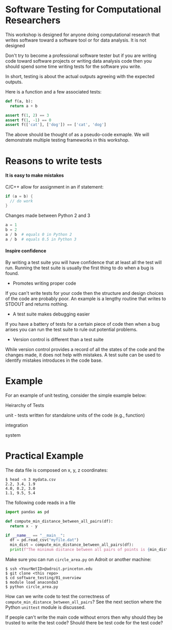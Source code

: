 # Software Testing for Computational Researchers

This workshop is designed for anyone doing computational research that writes software toward a software tool or for data analysis. It is not designed

Don't try to become a professional software tester but if you are writing code toward software projects or writing data analysis code then you should spend some time writing tests for the software you write.

In short, testing is about the actual outputs agreeing with the expected outputs.

Here is a function and a few associated tests:

```python
def f(a, b):
  return a + b

assert f(1, 2) == 3
assert f(1, -1) == 0
assert f(['cat'], ['dog']) == ['cat', 'dog']
```

The above should be thought of as a pseudo-code exmaple. We will demonstrate multiple testing frameworks in this workshop.

# Reasons to write tests

#### It is easy to make mistakes  

C/C++ allow for assignment in an if statement:

```c++
if (a = b) {
  // do work
}
```

Changes made between Python 2 and 3

```python
a = 1
b = 2
a / b  # equals 0 in Python 2
a / b  # equals 0.5 in Python 3
```

#### Inspire confidence

By writing a test suite you will have confidence that at least all the test will run. Running the test suite is usually the first thing to do when a bug is found.

* Promotes writing proper code

If you can't write tests for your code then the structure and design choices of the code are probably poor. An example is a lengthy routine that writes to STDOUT and returns nothing.

* A test suite makes debugging easier

If you have a battery of tests for a certain piece of code then when a bug arises you can run the test suite to rule out potential problems.

* Version control is different than a test suite

While version control provides a record of all the states of the code and the changes made, it does not help with mistakes. A test suite can be used to identify mistakes introduces in the code base.

# Example

For an example of unit testing, consider the simple example below:



Heirarchy of Tests

unit - tests written for standalone units of the code (e.g., function)

integration

system

# Practical Example

The data file is composed on x, y, z coordinates:

```
$ head -n 3 mydata.csv
2.2, 3.4, 1.9
4.0, 0.2, 3.0
1.1, 9.5, 5.4
```

The following code reads in a file 

```python
import pandas as pd

def compute_min_distance_between_all_pairs(df):
  return x - y

if __name__ == "__main__":
  df = pd.read_csv("myfile.dat")
  min_dist = compute_min_distance_between_all_pairs(df):
  print(f"The minimum distance between all pairs of points is {min_dist}")
```

Make sure you can run `circle_area.py` on Adroit or another machine:

```
$ ssh <YourNetID>@adroit.princeton.edu
$ git clone <this repo>
$ cd software_testing/01_overview
$ module load anaconda3
$ python circle_area.py
```

How can we write code to test the correctness of `compute_min_distance_between_all_pairs`? See the next section where the Python `unittest` module is discussed.

If people can't write the main code without errors then why should they be trusted to write the test code? Should there be test code for the test code?
